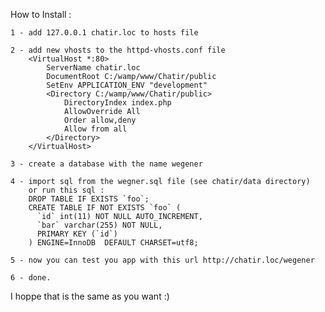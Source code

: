 How to Install :

    1 - add 127.0.0.1 chatir.loc to hosts file

    2 - add new vhosts to the httpd-vhosts.conf file
        <VirtualHost *:80>
            ServerName chatir.loc
            DocumentRoot C:/wamp/www/Chatir/public
            SetEnv APPLICATION_ENV "development"
            <Directory C:/wamp/www/Chatir/public>
                DirectoryIndex index.php
                AllowOverride All
                Order allow,deny
                Allow from all
            </Directory>
        </VirtualHost>

    3 - create a database with the name wegener

    4 - import sql from the wegner.sql file (see chatir/data directory)
        or run this sql :
        DROP TABLE IF EXISTS `foo`;
        CREATE TABLE IF NOT EXISTS `foo` (
          `id` int(11) NOT NULL AUTO_INCREMENT,
          `bar` varchar(255) NOT NULL,
          PRIMARY KEY (`id`)
        ) ENGINE=InnoDB  DEFAULT CHARSET=utf8;
        
    5 - now you can test you app with this url http://chatir.loc/wegener

    6 - done.

I hoppe that is the same as you want :)